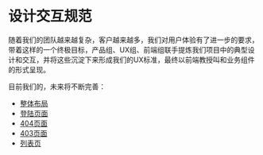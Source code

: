 # 设计交互规范

随着我们的团队越来越复杂，客户越来越多，我们对用户体验有了进一步的要求，带着这样的一个终极目标，产品组、UX组、前端组联手提炼我们项目中的典型设计和交互，并将这些沉淀下来形成我们的UX标准，最终以前端教授叫和业务组件的形式呈现。

目前我们的，未来将不断完善：

- [整体布局](./layout.html)
- [登陆页面](./login.html)
- [404页面](./404.html)
- [403页面](./403.html)
- [列表页](./basic-list.html)
